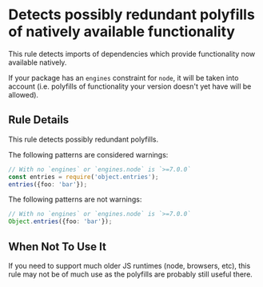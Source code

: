 # Detects possibly redundant polyfills of natively available functionality

This rule detects imports of dependencies which provide functionality now
available natively.

If your package has an `engines` constraint for `node`, it will be taken
into account (i.e. polyfills of functionality your version doesn't yet have
will be allowed).

## Rule Details

This rule detects possibly redundant polyfills.

The following patterns are considered warnings:

```ts
// With no `engines` or `engines.node` is `>=7.0.0`
const entries = require('object.entries');
entries({foo: 'bar'});
```

The following patterns are not warnings:

```ts
// With no `engines` or `engines.node` is `>=7.0.0`
Object.entries({foo: 'bar'});
```

## When Not To Use It

If you need to support much older JS runtimes (node, browsers, etc), this
rule may not be of much use as the polyfills are probably still useful there.

